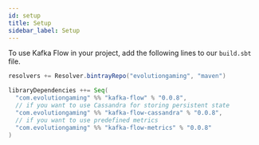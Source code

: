 ```yaml
---
id: setup
title: Setup
sidebar_label: Setup
---
```


To use Kafka Flow in your project, add the following lines to our `build.sbt`
file.

```scala
resolvers += Resolver.bintrayRepo("evolutiongaming", "maven")

libraryDependencies ++= Seq(
  "com.evolutiongaming" %% "kafka-flow" % "0.0.8",
  // if you want to use Cassandra for storing persistent state
  "com.evolutiongaming" %% "kafka-flow-cassandra" % "0.0.8",
  // if you want to use predefined metrics
  "com.evolutiongaming" %% "kafka-flow-metrics" % "0.0.8"
)
```